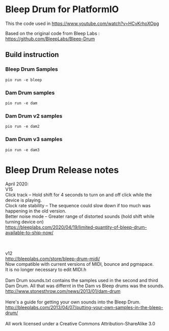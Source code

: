 # Bleep Drum for PlatformIO

This the code used in https://www.youtube.com/watch?v=HCvKrhoXOpg

Based on the original code from Bleep Labs : https://github.com/BleepLabs/Bleep-Drum

## Build instruction

### Bleep Drum Samples

`pio run -e bleep`

### Dam Drum samples

`pio run -e dam`

### Dam Drum v2 samples

`pio run -e dam2`

### Dam Drum v3 samples

`pio run -e dam3`


# Bleep Drum Release notes

April 2020:<br>
V15 <br>
Click track – Hold shift for 4 seconds to turn on and off click while the device is playing.<br>
Clock rate stability – The sequence could slow down if too much was happening in the old version.<br>
Better noise mode – Greater range of distorted sounds (hold shift while turning device on)<br>
https://bleeplabs.com/2020/04/19/limited-quantity-of-bleep-drum-available-to-ship-now/<br>
<br><br>

v12<br>
http://bleeplabs.com/store/bleep-drum-midi/<br>
Now compatible with current versions of MIDI, bounce and pgmspace.<br>
It is no longer necessary to edit MIDI.h<br>
<br>
Dam Drum sounds.txt contains the samples used in the second and third Dam Drum. All that was differnt in the Dam vs Bleep drums was the sounds. http://www.stonesthrow.com/news/2013/01/dam-drum<br>
<br>
Here's a guide for getting your own sounds into the Bleep Drum.
http://bleeplabs.com/2013/04/07/putting-your-own-samples-in-the-bleep-drum/<br>
<br>
All work licensed under a Creative Commons Attribution-ShareAlike 3.0
